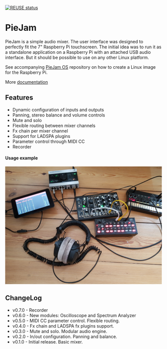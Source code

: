 <!--
SPDX-FileCopyrightText: 2020 Dimitrij Kotrev

SPDX-License-Identifier: CC0-1.0
-->

[![REUSE status](https://api.reuse.software/badge/github.com/nooploop/piejam)](https://api.reuse.software/info/github.com/nooploop/piejam)

# PieJam
PieJam is a simple audio mixer. The user interface was designed to perfectly fit the 7" Raspberry Pi
touchscreen. The initial idea was to run it as a standalone application on a Raspberry Pi
with an attached USB audio interface. But it should be possible to use on any other Linux platform.

See accompanying [PieJam OS](https://github.com/nooploop/piejam_os) repository
on how to create a Linux image for the Raspberry Pi.

More [documentation](https://piejam.readthedocs.io/en/stable/)

## Features
* Dynamic configuration of inputs and outputs
* Panning, stereo balance and volume controls
* Mute and solo
* Flexible routing between mixer channels
* Fx chain per mixer channel
* Support for LADSPA plugins
* Parameter control through MIDI CC
* Recorder

#### Usage example
![Usage example](doc/images/usage.png "Usage example")

## ChangeLog
* v0.7.0 - Recorder
* v0.6.0 - New modules: Oscilloscope and Spectrum Analyzer
* v0.5.0 - MIDI CC parameter control. Flexible routing.
* v0.4.0 - Fx chain and LADSPA fx plugins support.
* v0.3.0 - Mute and solo. Modular audio engine.
* v0.2.0 - In/out configuration. Panning and balance.
* v0.1.0 - Initial release. Basic mixer.
